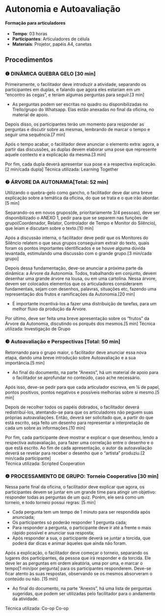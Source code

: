 # Autonomia e Autoavaliação
#### Formação para articuladores 


- **Tempo**: 03 horas
- **Participantes**:  Articuladores de célula
- **Materiais**: Projetor, papéis A4, canetas

## Procedimentos

### ❶ DINÂMICA QUEBRA GELO [30 min]

Primeiramente, o facilitador deve introduzir a atividade, separando os participantes em duplas, e falando que agora eles estariam em um “encontro às cegas”, e teriam algumas perguntas para seguir.[3 min]

* As perguntas podem ser escritas no quadro ou disponibilizadas no Trello/grupo do Whatsapp. Elas estão anexadas no final da oficina, no material de apoio.

Depois disso, os participantes terão um momento para responder as perguntas e discutir sobre as mesmas, lembrando de marcar o tempo e seguir uma sequência.[7 min]

Após o tempo acabar, o facilitador deve anunciar o elemento extra: agora, a partir das discussões, as duplas devem elaborar uma pose que represente aquele contexto e a explicação da mesma.[3 min]

Por fim, cada dupla deverá apresentar sua pose e a respectiva explicação.[2 min/cada dupla]
Técnica utilizada: Learning Together


### ❷ ÁRVORE DA AUTONAMIA[Total: 52 min]

 Utilizando o quebra-gelo como gancho, o facilitador deve dar uma breve explicação sobre a temática da oficina, do que se trata e o que irão abordar.[5 min]

Separando-os em novos grupos(de, prioritariamente 3/4 pessoas), deve ser disponibilizado o ANEXO 1, pedir para que se separem nas funções de grupo(Coordenador, Relator, Controlador de Tempo e Monitor do Silêncio), que leiam e discutam sobre o texto.[10 min]

Após a discussão interna, o facilitador deve pedir que os Monitores do Silêncio relatem o que seus grupos conseguiram extrair do texto, quais foram os pontos importantes identificados e se houve alguma dúvida levantada, estimulando uma discussão com o grande grupo.[3 min/cada grupo]

Depois dessa fundamentação, deve-se anunciar a próxima parte da dinâmica: a Árvore da Autonomia. Todos, trabalhando em conjunto, devem desenhar uma grande árvore na lousa, ou em uma cartolina. Nessa árvore, devem ser colocados elementos que os articuladores considerarem fundamentais, sejam com desenhos, palavras, situações etc, fazendo uma representação dos frutos e ramificações da Autonomia.[20 min]
* É importante incentivá-los a fazer uma distribuição de tarefas, para um melhor fluxo da produção da Árvore. 

Por último, deve ser feita uma breve apresentação sobre os “frutos” da Árvore da Autonomia, discutindo os porquês dos mesmos.[5 min]
Técnica utilizada: Investigação de Grupo 


### ❸ Autoavaliação e Perspectivas [Total: 50 min]

Retornando para o grupo maior, o facilitador deve anunciar essa nova etapa, dando uma breve introdução sobre Autoavaliação e a sua importância.[5 min]

* Ao final do documento, na parte “Anexos”, há um material de apoio para o facilitador se aprofundar no conteúdo, caso ache necessário.

Após isso, deve-se pedir para que cada articulador escreva, em ¼ de papel, pontos positivos, pontos negativos e possíveis melhorias sobre si mesmo.[5 min]

Depois de recolher todos os papéis dobrados, o facilitador deverá redistribuí-los, atentando-se para que os articuladores não peguem suas próprias autoavaliações. Então, deverá ser solicitado que, a partir do que está escrito, seja feito um desenho para representar a interpretação de cada um sobre as informações.[10 min]

Por fim, cada participante deve mostrar e explicar o que desenhou, lendo a respectiva autoavaliação, para fazer uma correlação entre o desenho e o que está escrito. Ao fim de cada apresentação, o autor da autoavaliação deverá se revelar para receber o desenho que o “artista” produziu.[2 min/cada participante]  
Técnica utilizada: Scripted Cooperation

### ❹ PROCESSAMENTO DE GRUPO: Torneio Cooperativo [30 min]

Nessa parte final da oficina, o facilitador deve explicar que agora, os participantes devem se juntar em um grande time para atingir um objetivo: responder todas as perguntas de um quiz. Porém, ele será como um torneio, e todo torneio possui regras: [5 min]

-	Cada pergunta tem um tempo de 1 minuto para ser respondida após anunciada;
-	Os participantes só poderão responder 1 pergunta cada;
-	Para responder a pergunta, o participante deve ir até a frente o mais rápido possível e anunciar sua resposta;
-	Após responder a sua, o participante deverá se juntar a torcida, que poderá dar dicas e animar àqueles que ainda não foram.

Após a explicação, o facilitador deve começar o torneio, separando os lugares dos participantes, da pessoa que irá responder e da torcida. Ele deve ler as perguntas em ordem aleatória, uma por uma, e marcar o tempo[1 min/por pergunta] para os participantes responderem. Deve-se ficar atento às suas respostas, observando se os mesmos absorveram o conteúdo ou não. [15 min]

* Ao final do documento, na parte “Anexos”, há uma lista de perguntas sugeridas, que podem ser utilizadas pelo facilitador para o andamento da atividade.

Técnica utilizada: Co-op Co-op 


